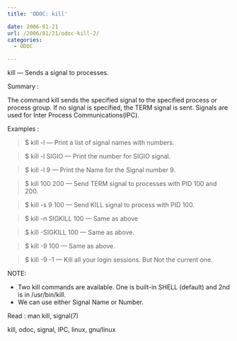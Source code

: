 ```yaml
---
title: 'ODOC: kill'

date: 2006-01-21
url: /2006/01/21/odoc-kill-2/
categories:
  - ODOC

---
```

kill &#8212; Sends a signal to processes.

Summary :
  
The command kill sends the specified signal to the specified process or process group. If no signal is specified, the TERM signal is sent. Signals are used for Inter Process Communications(IPC).
  
Examples :

> $ kill -l &#8212; Print a list of signal names with numbers.
  
> $ kill -l SIGIO &#8212; Print the number for SIGIO signal.
  
> $ kill -l 9 &#8212; Print the Name for the Signal number 9.
  
> $ kill 100 200 &#8212; Send TERM signal to processes with PID 100 and 200.
  
> $ kill -s 9 100 &#8212; Send KILL signal to process with PID 100.
  
> $ kill -n SIGKILL 100 &#8212; Same as above
  
> $ kill -SIGKILL 100 &#8212; Same as above.
  
> $ kill -9 100 &#8212; Same as above.
  
> $ kill -9 -1 &#8212; Kill all your login sessions. But Not the current one.

NOTE:

  * Two kill commands are available. One is built-in SHELL (default) and 2nd is in /usr/bin/kill.
  * We can use either Signal Name or Number.

Read : man kill, signal(7)

<tags>kill, odoc, signal, IPC, linux, gnu/linux</tags>